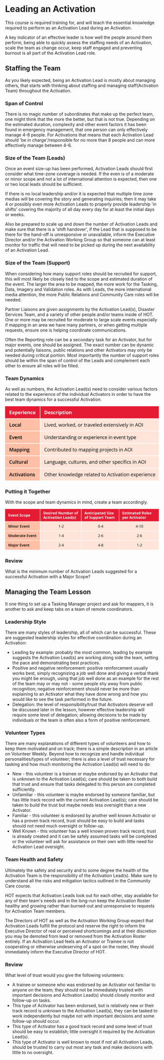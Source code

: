 # Leading an Activation

This course is required training for, and will teach the essential knowledge required to perform as an Activation Lead during an Activation.

A key indicator of an effective leader is how well the people around them perform, being able to quickly assess the staffing needs of an Activation, scale the team as change occur, keep staff engaged and preventing burnout is all part of the Activation Lead role.

## Staffing the Team

As you likely expected, being an Activation Lead is mostly about managing others, that starts with thinking about staffing and managing staff\(Activation Team\) throughout the Activation.

### Span of Control

There is no magic number of subordinates that make up the perfect team, one might think that the more the better, but that is not true. Depending on the estimated duration, complexity and other event factors it has been found in emergency management, that one person can only effectively manage 4-8 people. For Activations that means that each Activation Lead should 'be in charge'/responsible for no more than 8 people and can more effectively manage between 4-6.

### Size of the Team \(Leads\)

Once an event size-up has been performed, Activation Leads should first consider what time-zone coverage is needed. If the even is of a moderate or minor scope and not a lot of international attention is expected, then one or two local leads should be sufficient.

If there is no local leadership and/or it is expected that multiple time zone medias will be covering the story and generating inquiries; then it may take 4 or possibly even more Activation Leads to properly provide leadership 'in shifts' covering the majority of all day every day for at least the initial days or weeks.

Also be prepared to scale up and down the number of Activation Leads and make sure that there is a 'shift handover', if the Lead that is supposed to be there for the hand-off is unresponsive or unavailable, inform the Executive Director and/or the Activation Working Group so that someone can at least monitor for traffic that will need to be picked up during the next availability of an Activation Lead.

### Size of the Team \(Support\)

When considering how many support roles should be recruited for support, this will most likely be closely tied to the scope and estimated duration of the event. The larger the area to be mapped, the more work for the Tasking, Data, Imagery and Validation roles. As with Leads, the more international media attention, the more Public Relations and Community Care roles will be needed.

Partner Liaisons are given assignments by the Activation Lead(s), Disaster Services Team, and a variety of other people and/or teams inside of HOT. One or more may be recruited for moderate to large scale events especially if mapping in an area we have many partners, or when getting multiple requests, ensure one is helping coordinate communications.

Often the Reporting role can be a secondary task for an Activator, but for major events, one should be assigned. The exact number can be dynamic and potentially liaisons, public relations and other Activators may only be needed during critical portion. Most importantly the number of support roles should be within the span of control of the Leads and complement each other to ensure all roles will be filled.

### Team Dynamics

As well as numbers, the Activation Lead\(s\) need to consider various factors related to the experience of the individual Activators in order to have the best team dynamics for a successful Activation.

![](../.gitbook/assets/factorsforteamselection.jpg)

### Putting it Together

With the scope and team dynamics in mind, create a team accordingly.

![](../.gitbook/assets/guideteamsize.jpg)

### Review

What is the minimum number of Activation Leads suggested for a successful Activation with a Major Scope?

## Managing the Team Lesson

It one thing to set up a Tasking Manager project and ask for mappers, it is another to ask and keep tabs on a team of remote coordinators.

### Leadership Style

There are many styles of leadership, all of which can be successful. These are suggested leadership styles for effective coordination during an Activation:

* Leading by example: probably the most common, leading by example suggests the Activation Lead\(s\) are working along side the team, setting the pace and demonstrating best practices. 
* Positive and negative reinforcement: positive reinforcement usually works best, simply recognizing a job well done and giving a verbal thank you might be enough, using that job well done as an example for the rest of the team may or may not - some people shy away from public recognition; negative reinforcement should never be more than explaining to an Activator what they have done wrong and how you would like to see the task performed in the future.
* Delegation: the level of responsibility/trust that Activators deserve will be discussed later in the lesson, however effective leadership will require some level of delegation; allowing decisions to be made by individuals or the team is often also a form of positive reinforcement.

### Volunteer Types

There are many explanations of different types of volunteers and how to keep them motivated and on track; there is a simple description in an article on Volunteer Weekly. Beyond how to recognize and handle individual personalities/types of volunteer; there is also a level of trust necessary for tasking and how much monitoring the Activation Lead\(s\) will need to do:

* New - this volunteer is a trainee or maybe endorsed by an Activator that is unknown to the Activation Lead\(s\); care should be taken to both build that trust and ensure that tasks delegated to this person are completed sufficiently.
* Unfamiliar - this volunteer is maybe endorsed by someone familiar, but has little track record with the current Activation Lead\(s\); care should be taken to build the trust but maybe needs less oversight than a new Activator.
* Familiar - this volunteer is endorsed by another well known Activator or has a proven track record, trust should be easy to build and tasks should not need much oversight or follow-up.
* Well Known - this volunteer has a well known proven track record, trust is already created and it can be safely assumed tasks will be completed or the volunteer will ask for assistance on their own with little need for Activation Lead oversight.

### Team Health and Safety

Ultimately the safety and security and to some degree the health of the Activation Team is the responsibility of the Activation Lead\(s\). Make sure to understand all the risks and mitigation tactics outlined in the Community Care course.

HOT expects that Activation Leads look out for each other, stay available for any of their team's needs and in the long-run keep the Activation Roster healthy and growing rather than burned-out and unresponsive to requests for Activation Team members.

The Directors of HOT as well as the Activation Working Group expect that Activation Leads fulfill the protocol and reserve the right to inform the Executive Director of real or perceived shortcomings and at their discretion you may be demoted from lead or removed from the Activation Roster entirely. If an Activation Lead feels an Activator or Trainee is not cooperating or otherwise undeserving of a spot on the roster, they should immediately inform the Executive Director of HOT.

### Review

What level of trust would you give the following volunteers:

* A trainee or someone who was endorsed by an Activator not familiar to anyone on the team; they should not be immediately trusted with important decisions and Activation Lead\(s\) should closely monitor and follow-up on tasks.
* This type of Activator has been endorsed, but is relatively new or their track record is unknown to the Activation Lead\(s\), they can be tasked to work independently but maybe not with important decisions and some follow-up should occur.
* This type of Activator has a good track record and some level of trust should be easy to establish; little oversight it required by the Activation Lead\(s\).
* This type of Activator is well known to most if not all Activation Leads, should be trusted to carry out most any task and make decisions with little to no oversight.

